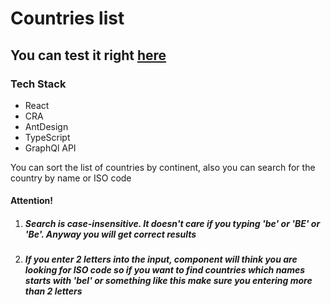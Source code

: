 <h1>Countries list</h1>

<h2>You can test it right <a href="https://mikegitfront.github.io/find-country/" >here</a></h2>

<h3>Tech Stack</h3>
<ul>
    <li>React</li>
    <li>CRA</li>
    <li>AntDesign</li>
    <li>TypeScript</li>
    <li>GraphQl API</li>
</ul>

<p>You can sort the list of countries by continent, also you can search for the country by name or ISO code</p>

<h4>Attention!</h4>
<ol>
    <li><h5>Search is case-insensitive. It doesn't care if you typing 'be' or 'BE' or 'Be'. Anyway you will get correct results </h5></li>
    <li><h5>If you enter 2 letters into the input, component will think you are looking for ISO code so if you want to find countries which names starts with 'bel' or something like this make sure you entering more than 2 letters</h5></li>
</ol>
